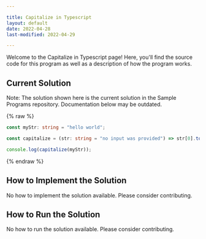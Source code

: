 ```yaml
---

title: Capitalize in Typescript
layout: default
date: 2022-04-28
last-modified: 2022-04-29

---
```


Welcome to the Capitalize in Typescript page! Here, you'll find the source code for this program as well as a description of how the program works.

## Current Solution

Note: The solution shown here is the current solution in the Sample Programs repository. Documentation below may be outdated.

{% raw %}

```Typescript
const myStr: string = "hello world";

const capitalize = (str: string = "no input was provided") => str[0].toUpperCase() + str.slice(1);

console.log(capitalize(myStr));
```

{% endraw %}

## How to Implement the Solution

No how to implement the solution available. Please consider contributing.

## How to Run the Solution

No how to run the solution available. Please consider contributing.